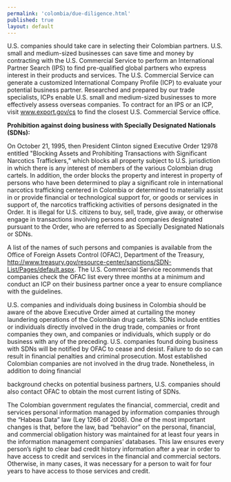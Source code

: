 ```yaml
---
permalink: 'colombia/due-diligence.html'
published: true
layout: default
---
```

U.S. companies should take care in selecting their Colombian partners. U.S. small and medium-sized businesses can save time and money by contracting with the U.S. Commercial Service to perform an International Partner Search (IPS) to find pre-qualified global partners who express interest in their products and services. The U.S. Commercial Service can generate a customized International Company Profile (ICP) to evaluate your potential business partner. Researched and prepared by our trade specialists, ICPs enable U.S. small and medium-sized businesses to more effectively assess overseas companies. To contract for an IPS or an ICP, visit www.export.gov/cs to find the closest U.S. Commercial Service office.

**Prohibition against doing business with Specially Designated Nationals (SDNs):**

On October 21, 1995, then President Clinton signed Executive Order 12978 entitled "Blocking Assets and Prohibiting Transactions with Significant Narcotics Traffickers,” which blocks all property subject to U.S. jurisdiction in which there is any interest of members of the various Colombian drug cartels. In addition, the order blocks the property and interest in property of persons who have been determined to play a significant role in international narcotics trafficking centered in Colombia or determined to materially assist in or provide financial or technological support for, or goods or services in support of, the narcotics trafficking activities of persons designated in the Order. It is illegal for U.S. citizens to buy, sell, trade, give away, or otherwise engage in transactions involving persons and companies designated pursuant to the Order, who are referred to as Specially Designated Nationals or SDNs.

A list of the names of such persons and companies is available from the Office of Foreign Assets Control (OFAC), Department of the Treasury, http://www.treasury.gov/resource-center/sanctions/SDN-List/Pages/default.aspx. The U.S. Commercial Service recommends that companies check the OFAC list every three months at a minimum and conduct an ICP on their business partner once a year to ensure compliance with the guidelines.

U.S. companies and individuals doing business in Colombia should be aware of the above Executive Order aimed at curtailing the money laundering operations of the Colombian drug cartels. SDNs include entities or individuals directly involved in the drug trade, companies or front companies they own, and companies or individuals, which supply or do business with any of the preceding. U.S. companies found doing business with SDNs will be notified by OFAC to cease and desist. Failure to do so can result in financial penalties and criminal prosecution. Most established Colombian companies are not involved in the drug trade. Nonetheless, in addition to doing financial

background checks on potential business partners, U.S. companies should also contact OFAC to obtain the most current listing of SDNs.

The Colombian government regulates the financial, commercial, credit and services personal information managed by information companies through the “Habeas Data” law (Ley 1266 of 2008). One of the most important changes is that, before the law, bad “behavior” on the personal, financial, and commercial obligation history was maintained for at least four years in the information management companies’ databases. This law ensures every person’s right to clear bad credit history information after a year in order to have access to credit and services in the financial and commercial sectors. Otherwise, in many cases, it was necessary for a person to wait for four years to have access to those services and credit.

